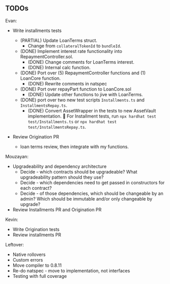 ## TODOs

Evan:
- Write installments tests
  - (PARTIAL) Update LoanTerms struct.
    - Change from `collateralTokenId` to `bundleId`.
  - (DONE) Implement interest rate functionality into RepaymentController.sol.
    - (DONE) Change comments for LoanTerms interest.
    - (DONE) Internal calc function.
  - (DONE) Port over (5) RepaymentController functions and (1) LoanCore function.
    - (DONE) Rewrite comments in natspec
  - (DONE) Port over repayPart function to LoanCore.sol
    - (DONE) Update other functions to jive with LoanTerms.
  - (DONE) port over two new test scripts `Installments.ts` and `InstallmentsRepay.ts`.
    - (DONE) Convert AssetWrapper in the tests to new AssetVault implementation.
    🔑 For Installment tests, run `npx hardhat test test/Installments.ts` or `npx hardhat test test/InstallmentsRepay.ts`.

- Review Origination PR
  - loan terms review, then integrate with my functions.

Mouzayan:
- Upgradeability and dependency architecture
    - Decide - which contracts should be upgradeable? What upgradeability pattern should they use?
    - Decide - which dependencies need to get passed in constructors for each contract?
    - Decide - of those dependencies, which should be changeable by an admin? Which should be immutable and/or only changeable by upgrade?
- Review Installments PR and Origination PR

Kevin:
- Write Origination tests
- Review installments PR

Leftover:
- Native rollovers
- Custom errors
- Move compiler to 0.8.11
- Re-do natspec - move to implementation, not interfaces
- Testing with full coverage
